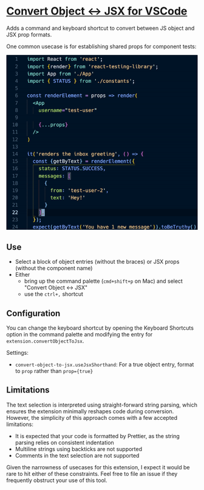 # [Convert Object <-> JSX for VSCode](https://marketplace.visualstudio.com/items?itemName=zachgawlik.convert-object-to-jsx)

Adds a command and keyboard shortcut to convert between JS object and JSX prop formats.

One common usecase is for establishing shared props for component tests:

![Demo converting between object and jsx](./demo.gif)

## Use

- Select a block of object entries (without the braces) or JSX props (without the component name)
- Either
  - bring up the command palette (`cmd+shift+p` on Mac) and select "Convert Object <-> JSX"
  - use the `ctrl+,` shortcut

## Configuration

You can change the keyboard shortcut by opening the Keyboard Shortcuts option in the command palette and modifying the entry for `extension.convertObjectToJsx`.

Settings:

- `convert-object-to-jsx.useJsxShorthand`: For a true object entry, format to `prop` rather than `prop={true}`

## Limitations

The text selection is interpreted using straight-forward string parsing, which ensures the extension minimally reshapes code during conversion. However, the simplicity of this approach comes with a few accepted limitations:

- It is expected that your code is formatted by Prettier, as the string parsing relies on consistent indentation
- Multiline strings using backticks are not supported
- Comments in the text selection are not supported

Given the narrowness of usecases for this extension, I expect it would be rare to hit either of these constraints. Feel free to file an issue if they frequently obstruct your use of this tool.

